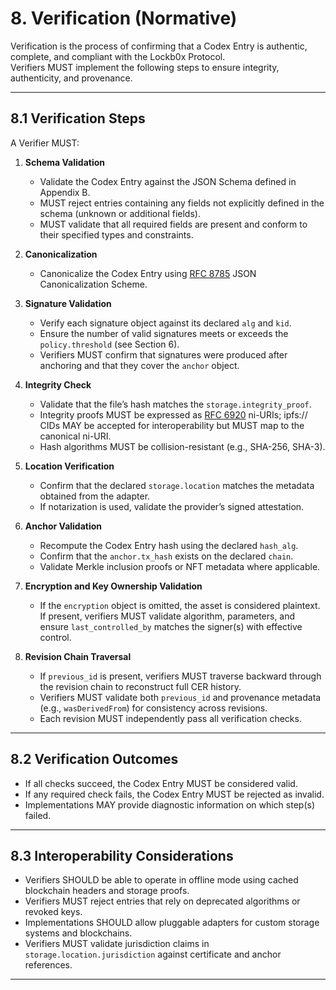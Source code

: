 


# 8. Verification (Normative)

Verification is the process of confirming that a Codex Entry is authentic, complete, and compliant with the Lockb0x Protocol.  
Verifiers MUST implement the following steps to ensure integrity, authenticity, and provenance.

---

## 8.1 Verification Steps

A Verifier MUST:

1. **Schema Validation**  
   - Validate the Codex Entry against the JSON Schema defined in Appendix B.  
   - MUST reject entries containing any fields not explicitly defined in the schema (unknown or additional fields).
   - MUST validate that all required fields are present and conform to their specified types and constraints.

2. **Canonicalization**  
   - Canonicalize the Codex Entry using [RFC 8785] JSON Canonicalization Scheme.  

3. **Signature Validation**  
   - Verify each signature object against its declared `alg` and `kid`.  
   - Ensure the number of valid signatures meets or exceeds the `policy.threshold` (see Section 6).  
   - Verifiers MUST confirm that signatures were produced after anchoring and that they cover the `anchor` object.

4. **Integrity Check**  
   - Validate that the file’s hash matches the `storage.integrity_proof`.  
   - Integrity proofs MUST be expressed as [RFC 6920] ni-URIs; ipfs:// CIDs MAY be accepted for interoperability but MUST map to the canonical ni-URI.  
   - Hash algorithms MUST be collision-resistant (e.g., SHA-256, SHA-3).  

5. **Location Verification**  
   - Confirm that the declared `storage.location` matches the metadata obtained from the adapter.  
   - If notarization is used, validate the provider’s signed attestation.  

6. **Anchor Validation**  
   - Recompute the Codex Entry hash using the declared `hash_alg`.  
   - Confirm that the `anchor.tx_hash` exists on the declared `chain`.  
   - Validate Merkle inclusion proofs or NFT metadata where applicable.  

7. **Encryption and Key Ownership Validation**  
   - If the `encryption` object is omitted, the asset is considered plaintext. If present, verifiers MUST validate algorithm, parameters, and ensure `last_controlled_by` matches the signer(s) with effective control.  

8. **Revision Chain Traversal**  
   - If `previous_id` is present, verifiers MUST traverse backward through the revision chain to reconstruct full CER history.  
   - Verifiers MUST validate both `previous_id` and provenance metadata (e.g., `wasDerivedFrom`) for consistency across revisions.  
   - Each revision MUST independently pass all verification checks.  

---

## 8.2 Verification Outcomes

- If all checks succeed, the Codex Entry MUST be considered valid.  
- If any required check fails, the Codex Entry MUST be rejected as invalid.  
- Implementations MAY provide diagnostic information on which step(s) failed.  

---

## 8.3 Interoperability Considerations

- Verifiers SHOULD be able to operate in offline mode using cached blockchain headers and storage proofs.  
- Verifiers MUST reject entries that rely on deprecated algorithms or revoked keys.  
- Implementations SHOULD allow pluggable adapters for custom storage systems and blockchains.  
- Verifiers MUST validate jurisdiction claims in `storage.location.jurisdiction` against certificate and anchor references.  

---

[RFC 8785]: https://www.rfc-editor.org/rfc/rfc8785
[RFC 6920]: https://www.rfc-editor.org/rfc/rfc6920